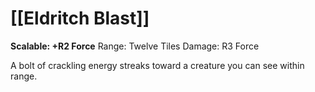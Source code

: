 # [[Eldritch Blast]]
**Scalable: +R2 Force**
Range: Twelve Tiles
Damage: R3 Force

A bolt of crackling energy streaks toward a creature you can see within range.
